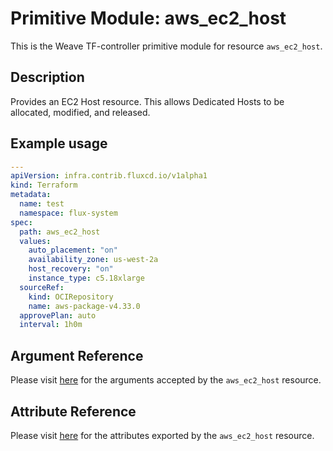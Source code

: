 
# Primitive Module: aws_ec2_host

This is the Weave TF-controller primitive module for resource `aws_ec2_host`.

## Description

Provides an EC2 Host resource. This allows Dedicated Hosts to be allocated, modified, and released.

## Example usage

```yaml
---
apiVersion: infra.contrib.fluxcd.io/v1alpha1
kind: Terraform
metadata:
  name: test
  namespace: flux-system
spec:
  path: aws_ec2_host
  values:
    auto_placement: "on"
    availability_zone: us-west-2a
    host_recovery: "on"
    instance_type: c5.18xlarge
  sourceRef:
    kind: OCIRepository
    name: aws-package-v4.33.0
  approvePlan: auto
  interval: 1h0m
```

## Argument Reference

Please visit [here](https://registry.terraform.io/providers/hashicorp/aws/4.33.0/docs/resources/iam_policy#argument-reference) for the arguments accepted by the `aws_ec2_host` resource.

## Attribute Reference

Please visit [here](https://registry.terraform.io/providers/hashicorp/aws/4.33.0/docs/resources/iam_policy#attributes-reference) for the attributes exported by the `aws_ec2_host` resource.
